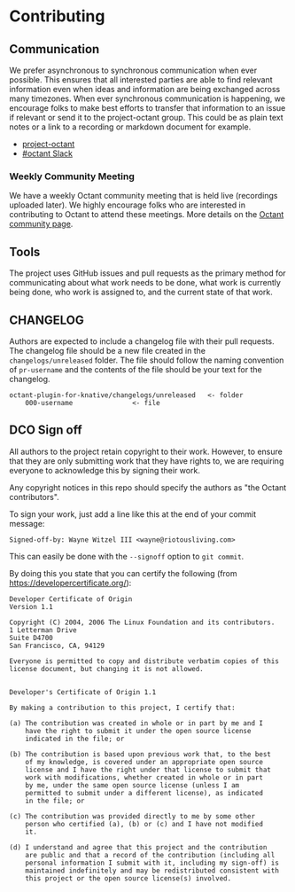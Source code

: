 # Contributing

## Communication

We prefer asynchronous to synchronous communication when ever possible. This ensures that all interested parties are able
to find relevant information even when ideas and information are being exchanged across many timezones. When ever
synchronous communication is happening, we encourage folks to make best efforts to transfer that information to an
issue if relevant or send it to the project-octant group. This could be as plain text notes or a link to a recording
or markdown document for example.

* [project-octant](https://groups.google.com/forum/#!forum/project-octant)
* [#octant Slack](https://kubernetes.slack.com/app_redirect?channel=CM37M9FCG)

### Weekly Community Meeting
We have a weekly Octant community meeting that is held live (recordings uploaded later). We highly encourage folks
who are interested in contributing to Octant to attend these meetings. More details on the
 [Octant community page](https://octant.dev/community/).

## Tools

The project uses GitHub issues and pull requests as the primary method for communicating about what work needs
to be done, what work is currently being done, who work is assigned to, and the current state of that work.

## CHANGELOG

Authors are expected to include a changelog file with their pull requests. The changelog file
should be a new file created in the `changelogs/unreleased` folder. The file should follow the
naming convention of `pr-username` and the contents of the file should be your text for the
changelog.

    octant-plugin-for-knative/changelogs/unreleased   <- folder
        000-username               <- file

## DCO Sign off

All authors to the project retain copyright to their work. However, to ensure
that they are only submitting work that they have rights to, we are requiring
everyone to acknowledge this by signing their work.

Any copyright notices in this repo should specify the authors as "the Octant contributors".

To sign your work, just add a line like this at the end of your commit message:

```
Signed-off-by: Wayne Witzel III <wayne@riotousliving.com>
```

This can easily be done with the `--signoff` option to `git commit`.

By doing this you state that you can certify the following (from https://developercertificate.org/):

```
Developer Certificate of Origin
Version 1.1

Copyright (C) 2004, 2006 The Linux Foundation and its contributors.
1 Letterman Drive
Suite D4700
San Francisco, CA, 94129

Everyone is permitted to copy and distribute verbatim copies of this
license document, but changing it is not allowed.


Developer's Certificate of Origin 1.1

By making a contribution to this project, I certify that:

(a) The contribution was created in whole or in part by me and I
    have the right to submit it under the open source license
    indicated in the file; or

(b) The contribution is based upon previous work that, to the best
    of my knowledge, is covered under an appropriate open source
    license and I have the right under that license to submit that
    work with modifications, whether created in whole or in part
    by me, under the same open source license (unless I am
    permitted to submit under a different license), as indicated
    in the file; or

(c) The contribution was provided directly to me by some other
    person who certified (a), (b) or (c) and I have not modified
    it.

(d) I understand and agree that this project and the contribution
    are public and that a record of the contribution (including all
    personal information I submit with it, including my sign-off) is
    maintained indefinitely and may be redistributed consistent with
    this project or the open source license(s) involved.
```